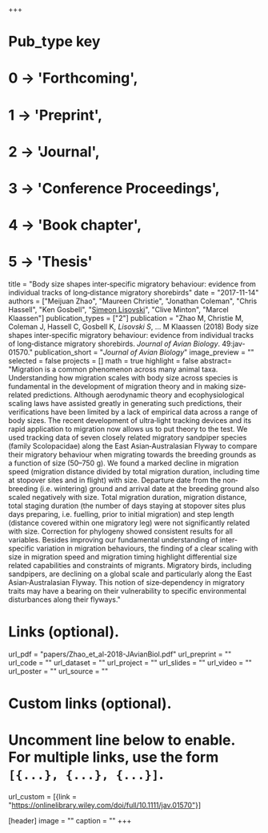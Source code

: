 +++
# Pub_type key
# 0 -> 'Forthcoming',
# 1 -> 'Preprint',
# 2 -> 'Journal',
# 3 -> 'Conference Proceedings',
# 4 -> 'Book chapter',
# 5 -> 'Thesis'
  
title = "Body size shapes inter‐specific migratory behaviour: evidence from individual tracks of long‐distance migratory shorebirds"
date = "2017-11-14"
authors = ["Meijuan Zhao", "Maureen Christie", "Jonathan Coleman", "Chris Hassell", "Ken Gosbell",  "[Simeon Lisovski](hhttps://slisovski.netlify.com/)", "Clive Minton", "Marcel Klaassen"]
publication_types = ["2"]
publication = "Zhao M, Christie M, Coleman J, Hassell C, Gosbell K, *Lisovski S*, ... M Klaassen (2018) Body size shapes inter‐specific migratory behaviour: evidence from individual tracks of long‐distance migratory shorebirds. _Journal of Avian Biology_. 49:jav-01570."
publication_short = "_Journal of Avian Biology_"
image_preview = ""
selected = false
projects = []
math = true
highlight = false
abstract= "Migration is a common phenomenon across many animal taxa. Understanding how migration scales with body size across species is fundamental in the development of migration theory and in making size‐related predictions. Although aerodynamic theory and ecophysiological scaling laws have assisted greatly in generating such predictions, their verifications have been limited by a lack of empirical data across a range of body sizes. The recent development of ultra‐light tracking devices and its rapid application to migration now allows us to put theory to the test. We used tracking data of seven closely related migratory sandpiper species (family Scolopacidae) along the East Asian‐Australasian Flyway to compare their migratory behaviour when migrating towards the breeding grounds as a function of size (50–750 g). We found a marked decline in migration speed (migration distance divided by total migration duration, including time at stopover sites and in flight) with size. Departure date from the non‐breeding (i.e. wintering) ground and arrival date at the breeding ground also scaled negatively with size. Total migration duration, migration distance, total staging duration (the number of days staying at stopover sites plus days preparing, i.e. fuelling, prior to initial migration) and step length (distance covered within one migratory leg) were not significantly related with size. Correction for phylogeny showed consistent results for all variables. Besides improving our fundamental understanding of inter‐specific variation in migration behaviours, the finding of a clear scaling with size in migration speed and migration timing highlight differential size related capabilities and constraints of migrants. Migratory birds, including sandpipers, are declining on a global scale and particularly along the East Asian‐Australasian Flyway. This notion of size‐dependency in migratory traits may have a bearing on their vulnerability to specific environmental disturbances along their flyways."
  
# Links (optional).
url_pdf = "papers/Zhao_et_al-2018-JAvianBiol.pdf"
url_preprint = ""
url_code = ""
url_dataset = ""
url_project = ""
url_slides = ""
url_video = ""
url_poster = ""
url_source = ""
  
# Custom links (optional).
#   Uncomment line below to enable. For multiple links, use the form `[{...}, {...}, {...}]`.
url_custom = [{link = "https://onlinelibrary.wiley.com/doi/full/10.1111/jav.01570"}]
  
[header]
image = ""
caption = ""
+++